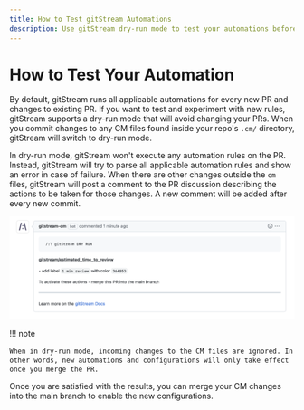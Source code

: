 ```yaml
---
title: How to Test gitStream Automations
description: Use gitStream dry-run mode to test your automations before implementing them.
---
```

# How to Test Your Automation

By default, gitStream runs all applicable automations for every new PR and changes to existing PR. If you want to test and experiment with new rules, gitStream supports a dry-run mode that will avoid changing your PRs. When you commit changes to any CM files found inside your repo's `.cm/` directory, gitStream will switch to dry-run mode.

In dry-run mode, gitStream won't execute any automation rules on the PR. Instead, gitStream will try to parse all applicable automation rules and show an error in case of failure. When there are other changes outside the `cm` files, gitStream will post a comment to the PR discussion describing the actions to be taken for those changes. A new comment will be added after every new commit.

![dry-run mode](/screenshots/dry-run-mode.png)

!!! note

	When in dry-run mode, incoming changes to the CM files are ignored. In other words, new automations and configurations will only take effect once you merge the PR.

Once you are satisfied with the results, you can merge your CM changes into the main branch to enable the new configurations.


